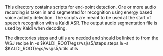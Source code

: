 This directory contains scripts for end-point detection. One or more audio recording is taken in and segmented for recognition using energy based voice activity detection.
The scripts are meant to be used at the start of speech recognition with a Kaldi ASR. The output audio segmentation file is used by Kaldi when decoding.

The directories steps and utils are needed and should be linked to from the WSJ recipe
ln -s $KALDI_ROOT/egs/wsj/s5/steps steps
ln -s $KALDI_ROOT/egs/wsj/s5/utils utils
